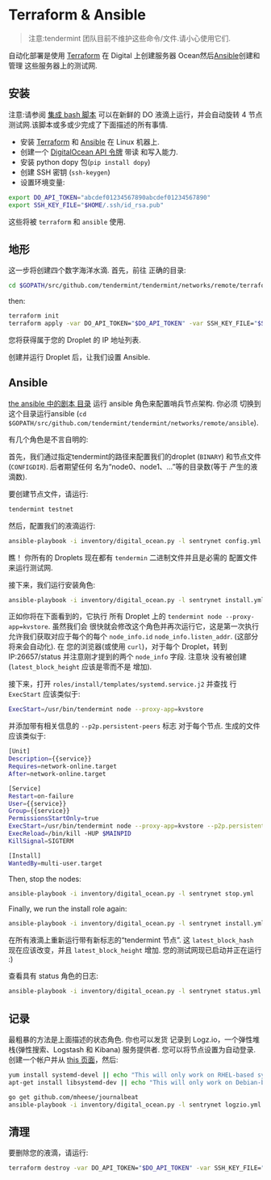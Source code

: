 # Terraform & Ansible

> 注意:tendermint 团队目前不维护这些命令/文件.请小心使用它们.

自动化部署是使用
[Terraform](https://www.terraform.io/) 在 Digital 上创建服务器
Ocean然后[Ansible](http://www.ansible.com/)创建和管理
这些服务器上的测试网.

## 安装

注意:请参阅 [集成 bash
脚本](https://github.com/tendermint/tendermint/blob/master/networks/remote/integration.sh)
可以在新鲜的 DO 液滴上运行，并会自动旋转 4
节点测试网.该脚本或多或少完成了下面描述的所有事情.

- 安装 [Terraform](https://www.terraform.io/downloads.html) 和
  [Ansible](http://docs.ansible.com/ansible/latest/installation_guide/intro_installation.html)
  在 Linux 机器上.
- 创建一个 [DigitalOcean API
  令牌](https://cloud.digitalocean.com/settings/api/tokens) 带读
  和写入能力.
- 安装 python dopy 包(`pip install dopy`)
- 创建 SSH 密钥 (`ssh-keygen`)
- 设置环境变量:

```sh
export DO_API_TOKEN="abcdef01234567890abcdef01234567890"
export SSH_KEY_FILE="$HOME/.ssh/id_rsa.pub"
```

这些将被 `terraform` 和 `ansible` 使用.

## 地形

这一步将创建四个数字海洋水滴. 首先，前往
正确的目录:

```sh
cd $GOPATH/src/github.com/tendermint/tendermint/networks/remote/terraform
```

then:

```sh
terraform init
terraform apply -var DO_API_TOKEN="$DO_API_TOKEN" -var SSH_KEY_FILE="$SSH_KEY_FILE"
```

您将获得属于您的 Droplet 的 IP 地址列表.

创建并运行 Droplet 后，让我们设置 Ansible.

## Ansible

[the ansible 中的剧本
目录](https://github.com/tendermint/tendermint/tree/master/networks/remote/ansible)
运行 ansible 角色来配置哨兵节点架构. 你必须
切换到这个目录运行ansible
(`cd $GOPATH/src/github.com/tendermint/tendermint/networks/remote/ansible`).

有几个角色是不言自明的:

首先，我们通过指定tendermint的路径来配置我们的droplet
(`BINARY`) 和节点文件 (`CONFIGDIR`). 后者期望任何
名为“node0、node1、...”等的目录数(等于
产生的液滴数).

要创建节点文件，请运行:

```sh
tendermint testnet
```

然后，配置我们的液滴运行:

```sh
ansible-playbook -i inventory/digital_ocean.py -l sentrynet config.yml -e BINARY=$GOPATH/src/github.com/tendermint/tendermint/build/tendermint -e CONFIGDIR=$GOPATH/src/github.com/tendermint/tendermint/networks/remote/ansible/mytestnet
```

瞧！ 你所有的 Droplets 现在都有 `tendermin` 二进制文件并且是必需的
配置文件来运行测试网.

接下来，我们运行安装角色:

```sh
ansible-playbook -i inventory/digital_ocean.py -l sentrynet install.yml
```

正如你将在下面看到的，它执行
所有 Droplet 上的 `tendermint node --proxy-app=kvstore`. 虽然我们会
很快就会修改这个角色并再次运行它，这是第一次执行
允许我们获取对应于每个的每个 `node_info.id`
`node_info.listen_addr`. (这部分将来会自动化). 在
您的浏览器(或使用 `curl`)，对于每个 Droplet，转到 IP:26657/status
并注意刚才提到的两个 `node_info` 字段. 注意块
没有被创建(`latest_block_height` 应该是零而不是
增加).

接下来，打开 `roles/install/templates/systemd.service.j2` 并查找
行 `ExecStart` 应该类似于:

```sh
ExecStart=/usr/bin/tendermint node --proxy-app=kvstore
```

并添加带有相关信息的 `--p2p.persistent-peers` 标志
对于每个节点. 生成的文件应该类似于:

```sh
[Unit]
Description={{service}}
Requires=network-online.target
After=network-online.target

[Service]
Restart=on-failure
User={{service}}
Group={{service}}
PermissionsStartOnly=true
ExecStart=/usr/bin/tendermint node --proxy-app=kvstore --p2p.persistent-peers=167b80242c300bf0ccfb3ced3dec60dc2a81776e@165.227.41.206:26656,3c7a5920811550c04bf7a0b2f1e02ab52317b5e6@165.227.43.146:26656,303a1a4312c30525c99ba66522dd81cca56a361a@159.89.115.32:26656,b686c2a7f4b1b46dca96af3a0f31a6a7beae0be4@159.89.119.125:26656
ExecReload=/bin/kill -HUP $MAINPID
KillSignal=SIGTERM

[Install]
WantedBy=multi-user.target
```

Then, stop the nodes:

```sh
ansible-playbook -i inventory/digital_ocean.py -l sentrynet stop.yml
```

Finally, we run the install role again:

```sh
ansible-playbook -i inventory/digital_ocean.py -l sentrynet install.yml
```

在所有液滴上重新运行带有新标志的“tendermint 节点”. 这
`latest_block_hash` 现在应该改变，并且 `latest_block_height`
增加. 您的测试网现已启动并正在运行 :)

查看具有 status 角色的日志:

```sh
ansible-playbook -i inventory/digital_ocean.py -l sentrynet status.yml
```

## 记录

最粗暴的方法是上面描述的状态角色. 你也可以发货
记录到 Logz.io，一个弹性堆栈(弹性搜索、Logstash 和 Kibana)
服务提供者. 您可以将节点设置为自动登录.
创建一个帐户并从 [this
页面](https://app.logz.io/#/dashboard/data-sources/Filebeat)，然后:

```sh
yum install systemd-devel || echo "This will only work on RHEL-based systems."
apt-get install libsystemd-dev || echo "This will only work on Debian-based systems."

go get github.com/mheese/journalbeat
ansible-playbook -i inventory/digital_ocean.py -l sentrynet logzio.yml -e LOGZIO_TOKEN=ABCDEFGHIJKLMNOPQRSTUVWXYZ012345
```

## 清理

要删除您的液滴，请运行:

```sh
terraform destroy -var DO_API_TOKEN="$DO_API_TOKEN" -var SSH_KEY_FILE="$SSH_KEY_FILE"
```
